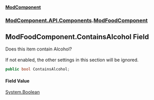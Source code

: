 #### [ModComponent](index.md 'index')
### [ModComponent.API.Components](index.md#ModComponent.API.Components 'ModComponent.API.Components').[ModFoodComponent](ModFoodComponent.md 'ModComponent.API.Components.ModFoodComponent')

## ModFoodComponent.ContainsAlcohol Field

Does this item contain Alcohol?<br/>  
If not enabled, the other settings in this section will be ignored.

```csharp
public bool ContainsAlcohol;
```

#### Field Value
[System.Boolean](https://docs.microsoft.com/en-us/dotnet/api/System.Boolean 'System.Boolean')